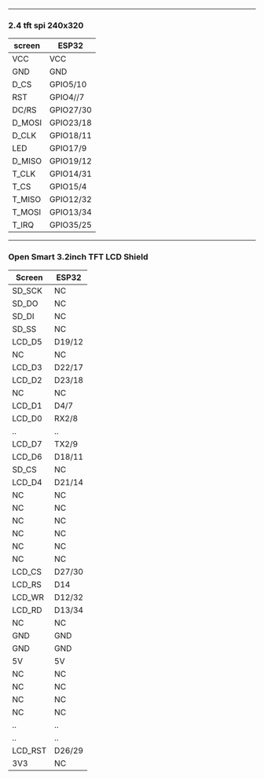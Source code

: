 

---
### 2.4 tft spi 240x320

screen | ESP32
-------|----------
VCC    | VCC
GND    | GND
D_CS   | GPIO5/10
RST    | GPIO4//7
DC/RS  | GPIO27/30
D_MOSI | GPIO23/18
D_CLK  | GPIO18/11
LED    | GPIO17/9
D_MISO | GPIO19/12
T_CLK  | GPIO14/31
T_CS   | GPIO15/4
T_MISO | GPIO12/32
T_MOSI | GPIO13/34
T_IRQ  | GPIO35/25



---

### Open Smart 3.2inch TFT LCD Shield

Screen  | ESP32
--------|-------
SD_SCK  | NC
SD_DO   | NC
SD_DI   | NC
SD_SS   | NC
LCD_D5  | D19/12
NC      | NC
LCD_D3  | D22/17
LCD_D2  | D23/18
NC      | NC
LCD_D1  | D4/7
LCD_D0  | RX2/8
..      | ..
LCD_D7  | TX2/9
LCD_D6  | D18/11
SD_CS   | NC
LCD_D4  | D21/14
NC      | NC
NC      | NC
NC      | NC
NC      | NC
NC      | NC
NC      | NC
LCD_CS  | D27/30
LCD_RS  | D14
LCD_WR  | D12/32
LCD_RD  | D13/34
NC      | NC
GND     | GND
GND     | GND
5V      | 5V
NC      | NC
NC      | NC
NC      | NC
NC      | NC
..      | ..
..      | ..
LCD_RST | D26/29
3V3     | NC



######
